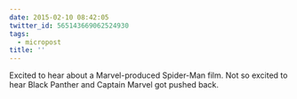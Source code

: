 ```yaml
---
date: 2015-02-10 08:42:05
twitter_id: 565143669062524930
tags:
  - micropost
title: ''
---
```


Excited to hear about a Marvel-produced Spider-Man film. Not so excited to hear Black Panther and Captain Marvel got pushed back.
